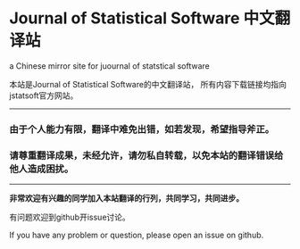 # Journal of Statistical Software 中文翻译站

a Chinese mirror site for juournal of statstical software

本站是Journal of Statistical Software的中文翻译站， 所有内容下载链接均指向jstatsoft官方网站。

------

### 由于个人能力有限，翻译中难免出错，如若发现，希望指导斧正。

### 请尊重翻译成果，未经允许，请勿私自转载，以免本站的翻译错误给他人造成困扰。

------
**非常欢迎有兴趣的同学加入本站翻译的行列，共同学习，共同进步。**

有问题欢迎到github开issue讨论。

If you have any problem or question, please open an issue on github.
